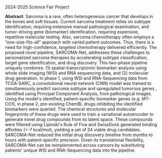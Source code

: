 2024-2025 Science Fair Project

**Abstract**: 
Sarcoma is a rare, often heterogeneous cancer that develops in the bones and soft tissues. Current sarcoma treatment relies on subtype identification, requiring extensive manual pathological examination, and tumor-driving gene (biomarker) identification, requiring expensive, repetitive molecular testing. Also, sarcoma chemotherapy often employs a “one-size-fits-all” approach with varied patient outcomes. Thus, there is a need for high-confidence, targeted chemotherapy delivered efficiently. The proposed novel pipeline, SARCOMA-Net, addresses these challenges to personalized sarcoma therapies by accelerating subtype classification, target gene identification, and drug discovery. This two-phase pipeline uniquely combines: (1) spatial-transcriptomic biomarker analysis using whole slide imaging (WSI) and RNA sequencing data, and (2) molecular drug generation. In phase 1, using WSI and RNA-Sequencing data from TCGA-SARC, a convolutional neural network (CNN) model was trained to simultaneously predict sarcoma subtype and upregulated tumorous genes , identified using Principal Component Analysis, from pathological images. Using the model's identified, patient-specific biomarker genes (e.g. MT-CO1), in phase 2, pre-existing ChemBL drugs inhibiting the identified biomarkers were queried. The chemical structures and molecular fingerprints of these drugs were used to train a variational autoencoder to generate novel drug compounds from its latent space. These compounds were filtered using Lipinski's Rule of Five and SwissDock generated binding affinities (<-7 kcal/mol), yielding a set of 24 viable drug candidates. SARCOMA-Net reduced the initial drug discovery timeline from months to hours with patient-specific precision. Given its translational flexibility, SARCOMA-Net can be reimplemented across cancers by substituting patients' unique WSI and RNA-Sequencing data into the pipeline.
